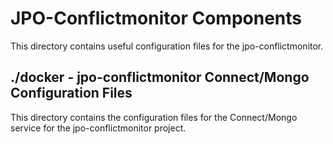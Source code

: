 # JPO-Conflictmonitor Components

This directory contains useful configuration files for the jpo-conflictmonitor.

## ./docker - jpo-conflictmonitor Connect/Mongo Configuration Files

This directory contains the configuration files for the Connect/Mongo service for the jpo-conflictmonitor project.
